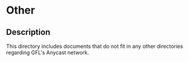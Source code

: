 # Other
## Description
This directory includes documents that do not fit in any other directories regarding GFL's Anycast network.